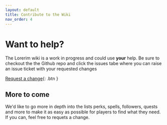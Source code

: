 ```yaml
---
layout: default
title: Contribute to the Wiki
nav_order: 4
---
```

# Want to help?

The Lorerim wiki is a work in progress and could use **your** help.
Be sure to checkout the the Github repo and click the issues tabe where you can raise an issue ticket with your requested changes

[Request a change](https://github.com/gouldsonium/lorerim-wiki/issues/new/choose){: .btn }

## More to come

We'd like to go more in depth into the lists perks, spells, followers, quests and more to make it as easy as possible for players to find what they need. If you can, feel free to requets a change.